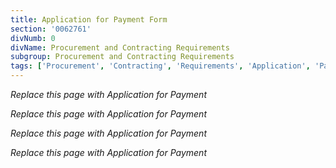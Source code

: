 ```yaml
---
title: Application for Payment Form
section: '0062761'
divNumb: 0
divName: Procurement and Contracting Requirements
subgroup: Procurement and Contracting Requirements
tags: ['Procurement', 'Contracting', 'Requirements', 'Application', 'Payment', 'Form']
---
```




*Replace this page with Application for Payment*

*Replace this page with Application for Payment*

*Replace this page with Application for Payment*

*Replace this page with Application for Payment*

